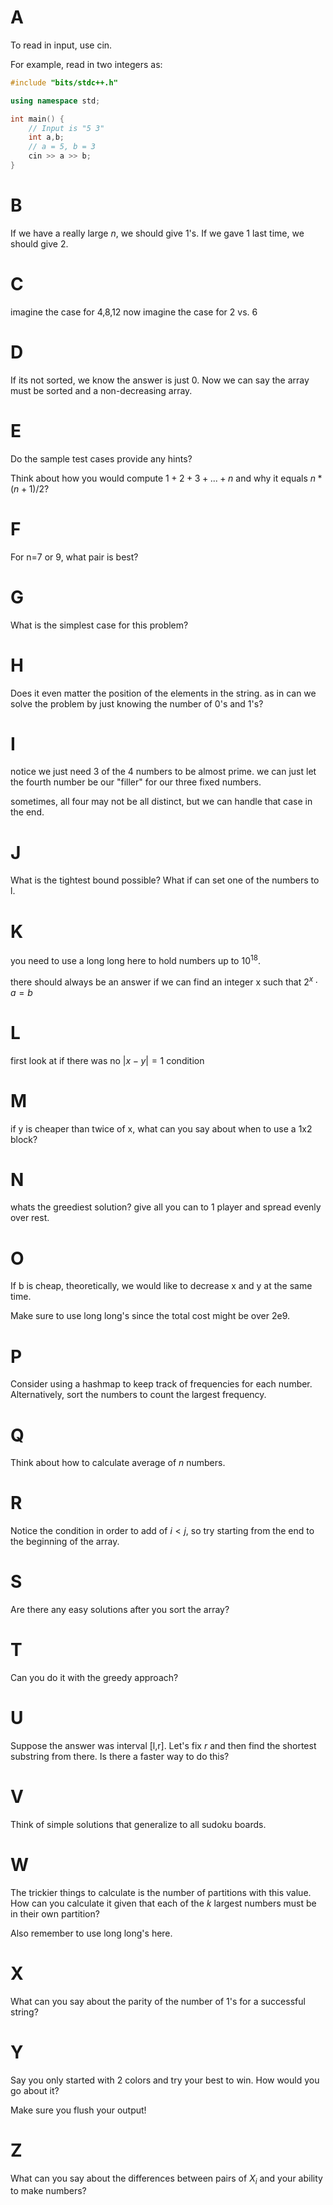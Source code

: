 # A

To read in input, use cin.

For example, read in two integers as:

```cpp
#include "bits/stdc++.h"

using namespace std;

int main() {
    // Input is "5 3"
    int a,b;
    // a = 5, b = 3
    cin >> a >> b;
}
```
# B

If we have a really large $n$, we should give 1's. If we gave 1 last time, we should give 2.
# C

imagine the case for 4,8,12
now imagine the case for 2 vs. 6

# D

If its not sorted, we know the answer is just 0. Now we can say the array must be sorted and a non-decreasing array.

# E

Do the sample test cases provide any hints?

Think about how you would compute $1+2+3+...+n$ and why it equals $n*(n+1)/2$?

# F
For n=7 or 9, what pair is best?

# G

What is the simplest case for this problem?
# H
Does it even matter the position of the elements in the string. as in can we solve the problem by just knowing the number of 0's and 1's?

# I
notice we just need 3 of the 4 numbers to be almost prime. we can just let the fourth number be our "filler" for our three fixed numbers.

sometimes, all four may not be all distinct, but we can handle that case in the end.

# J
What is the tightest bound possible? What if can set one of the numbers to l.

# K
you need to use a long long here to hold numbers up to $10^{18}$.

there should always be an answer if we can find an integer x such that $2^x \cdot a = b$

# L
first look at if there was no $|x-y|=1$ condition
# M
if y is cheaper than twice of x, what can you say about when to use a 1x2 block?

# N
whats the greediest solution? give all you can to 1 player and spread evenly over rest.

# O
If b is cheap, theoretically, we would like to decrease x and y at the same time.

Make sure to use long long's since the total cost might be over 2e9.

# P
Consider using a hashmap to keep track of frequencies for each number. Alternatively, sort the numbers to count the largest frequency.
# Q
Think about how to calculate average of $n$ numbers.

# R
Notice the condition in order to add of $i<j$, so try starting from the end to the beginning of the array.
# S

Are there any easy solutions after you sort the array?

# T

Can you do it with the greedy  approach?

# U

Suppose the answer was interval [l,r]. Let's fix $r$ and then find the shortest substring from there. Is there a faster way to do this?

# V
Think of simple solutions that generalize to all sudoku boards.

# W
The trickier things to calculate is the number of partitions with this value. How can you calculate it given that each of the $k$ largest numbers must be in their own partition?

Also remember to use long long's here.

# X
What can you say about the parity of the number of 1's for a successful string?

# Y

Say you only started with 2 colors and try your best to win. How would you go about it?

Make sure you flush your output!

# Z

What can you say about the differences between pairs of $X_i$ and your ability to make numbers?

